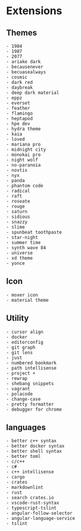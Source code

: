 # Extensions

## Themes
  
    - 1984
    - 1987
    - 2077
    - ariake dark
    - becausenever
    - becuasealways
    - cosmic
    - dark red
    - daybreak
    - deep dark material
    - eppz
    - everset
    - feather
    - flamingo
    - heptapod
    - hpe dev
    - hydra theme
    - kaia
    - loved
    - mariana pro
    - midnight city
    - monokai pro
    - night wolf
    - no-paranoia
    - novtis
    - nyx
    - panda
    - phantom code
    - radical
    - raft
    - roseate
    - rouge
    - saturn
    - sidious
    - snazzy
    - slime
    - spunbeat toothpaste
    - star-night
    - summer time
    - synth wave 84
    - universe
    - xd theme
    - yonce

## Icon

    - moxer icon
    - material theme

## Utility

    - cursor align
    - docker
    - editorconfig
    - git graph
    - git lens
    - just
    - numbered bookmark
    - path intellisense
    - project +
    - rewrap
    - shebang snippets
    - vagrant
    - polacode
    - change-case 
    - pretty formatter
    - debugger for chrome

## languages

    - better c++ syntax
    - better docker syntax
    - better shell syntax
    - better toml
    - c/c++
    - c#
    - c++ intellisense
    - cargo
    - crates
    - markdownlint
    - rust
    - search crates.io
    - vscode-rust-syntax
    - typescript-tslint
    - angular-follow-selector
    - angular-language-service
    - tslint
